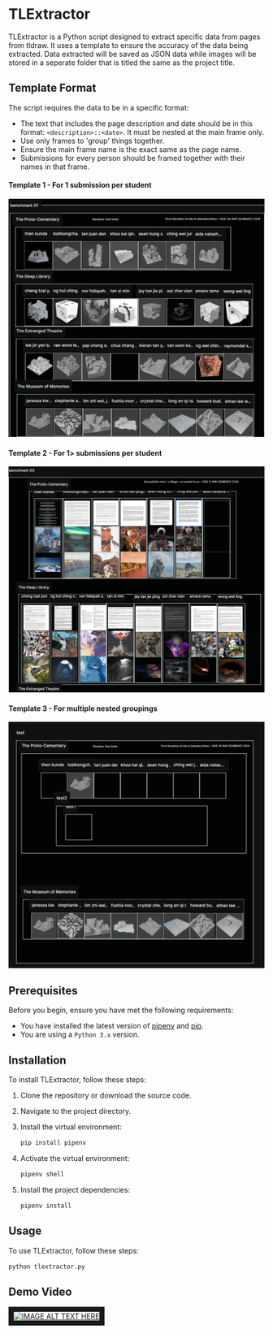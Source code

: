 # TLExtractor

TLExtractor is a Python script designed to extract specific data from pages from tldraw. It uses a template to ensure the accuracy of the data being extracted. Data extracted will be saved as JSON data while images will be stored in a seperate folder that is titled the same as the project title.

## Template Format

The script requires the data to be in a specific format:

* The text that includes the page description and date should be in this format: `<description>::<date>`. It must be nested at the main frame only.
* Use only frames to 'group' things together.
* Ensure the main frame name is the exact same as the page name.
* Submissions for every person should be framed together with their names in that frame.

#### Template 1 - For 1 submission per student
![Template Format 1](./img/template_format1.png)

#### Template 2 - For 1> submissions per student
![Template Format 2](/img/template_format2.png)

#### Template 3 - For multiple nested groupings
![Template Format 2](/img/template_format3.png)

## Prerequisites

Before you begin, ensure you have met the following requirements:

* You have installed the latest version of [pipenv](https://pipenv.pypa.io/en/latest/) and [pip](https://pypi.org/project/pip/#history).
* You are using a `Python 3.x` version.

## Installation

To install TLExtractor, follow these steps:

1. Clone the repository or download the source code.
2. Navigate to the project directory.
3. Install the virtual environment:

    ```bash
    pip install pipenv
    ```

4. Activate the virtual environment:

    ```bash
    pipenv shell
    ```

5. Install the project dependencies:

    ```bash
    pipenv install
    ```

## Usage

To use TLExtractor, follow these steps:

```bash
python tlextractor.py
```



## Demo Video

<a href="https://github-production-user-asset-6210df.s3.amazonaws.com/58838335/340716156-68d26e9a-b312-4af8-9200-c902aa7527f3.mp4?X-Amz-Algorithm=AWS4-HMAC-SHA256&X-Amz-Credential=AKIAVCODYLSA53PQK4ZA%2F20240618%2Fus-east-1%2Fs3%2Faws4_request&X-Amz-Date=20240618T143126Z&X-Amz-Expires=300&X-Amz-Signature=38cc577f04cab4a33903b9ba850aceb69ce931e4fda028dd33d43ce8678bd1cb&X-Amz-SignedHeaders=host&actor_id=58838335&key_id=0&repo_id=813742945" target="_blank"><img src="https://github-production-user-asset-6210df.s3.amazonaws.com/58838335/340716156-68d26e9a-b312-4af8-9200-c902aa7527f3.mp4?X-Amz-Algorithm=AWS4-HMAC-SHA256&X-Amz-Credential=AKIAVCODYLSA53PQK4ZA%2F20240618%2Fus-east-1%2Fs3%2Faws4_request&X-Amz-Date=20240618T143126Z&X-Amz-Expires=300&X-Amz-Signature=38cc577f04cab4a33903b9ba850aceb69ce931e4fda028dd33d43ce8678bd1cb&X-Amz-SignedHeaders=host&actor_id=58838335&key_id=0&repo_id=813742945" 
alt="IMAGE ALT TEXT HERE" width="240" height="180" border="10" /></a>
